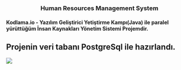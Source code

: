   <h3 align="center">Human Resources Management System</h3>
  
#### Kodlama.io - Yazılım Geliştirici Yetiştirme Kampı(Java) ile paralel yürüttüğüm İnsan Kaynakları Yönetim Sistemi Projemdir. 
## Projenin veri tabanı PostgreSql ile hazırlandı.
![](https://r.resimlink.com/pEDF.png)
